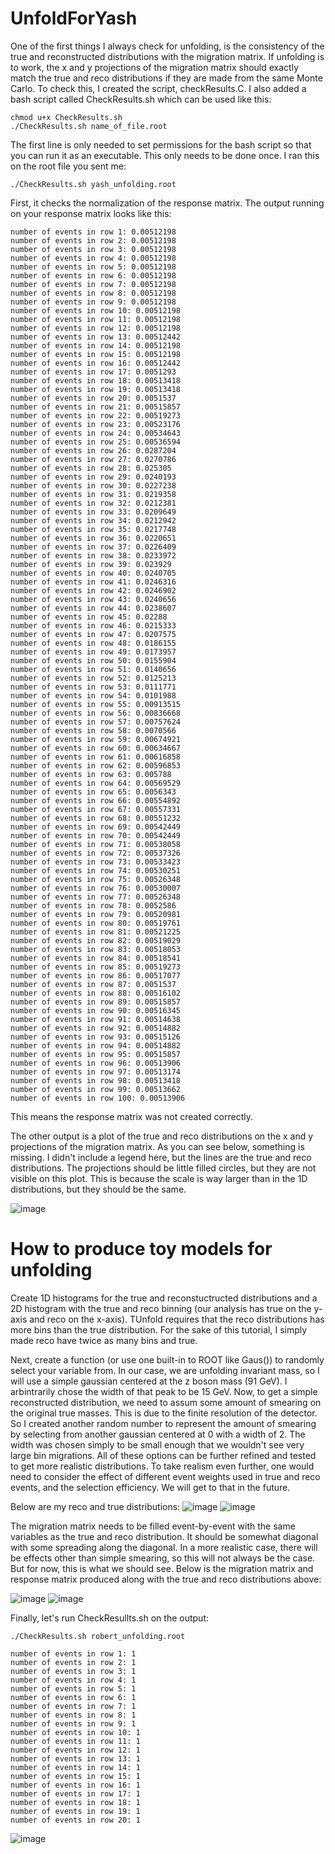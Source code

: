 # UnfoldForYash
One of the first things I always check for unfolding, is the consistency of the true and reconstructed distributions with the migration matrix. If unfolding is to work, the x and y projections of the migration matrix should exactly match the true and reco distributions if they are made from the same Monte Carlo. To check this, I created the script, checkResults.C. I also added a bash script called CheckResults.sh which can be used like this:
```
chmod u+x CheckResults.sh
./CheckResults.sh name_of_file.root
```

The first line is only needed to set permissions for the bash script so that you can run it as an executable. This only needs to be done once. I ran this on the root file you sent me:
```
./CheckResults.sh yash_unfolding.root
```
First, it checks the normalization of the response matrix. The output running on your response matrix looks like this:
```
number of events in row 1: 0.00512198
number of events in row 2: 0.00512198
number of events in row 3: 0.00512198
number of events in row 4: 0.00512198
number of events in row 5: 0.00512198
number of events in row 6: 0.00512198
number of events in row 7: 0.00512198
number of events in row 8: 0.00512198
number of events in row 9: 0.00512198
number of events in row 10: 0.00512198
number of events in row 11: 0.00512198
number of events in row 12: 0.00512198
number of events in row 13: 0.00512442
number of events in row 14: 0.00512198
number of events in row 15: 0.00512198
number of events in row 16: 0.00512442
number of events in row 17: 0.0051293
number of events in row 18: 0.00513418
number of events in row 19: 0.00513418
number of events in row 20: 0.0051537
number of events in row 21: 0.00515857
number of events in row 22: 0.00519273
number of events in row 23: 0.00523176
number of events in row 24: 0.00534643
number of events in row 25: 0.00536594
number of events in row 26: 0.0287204
number of events in row 27: 0.0270786
number of events in row 28: 0.025305
number of events in row 29: 0.0240193
number of events in row 30: 0.0227238
number of events in row 31: 0.0219358
number of events in row 32: 0.0212381
number of events in row 33: 0.0209649
number of events in row 34: 0.0212942
number of events in row 35: 0.0217748
number of events in row 36: 0.0220651
number of events in row 37: 0.0226409
number of events in row 38: 0.0233972
number of events in row 39: 0.023929
number of events in row 40: 0.0240705
number of events in row 41: 0.0246316
number of events in row 42: 0.0246902
number of events in row 43: 0.0240656
number of events in row 44: 0.0238607
number of events in row 45: 0.02288
number of events in row 46: 0.0215333
number of events in row 47: 0.0207575
number of events in row 48: 0.0186155
number of events in row 49: 0.0173957
number of events in row 50: 0.0155904
number of events in row 51: 0.0140656
number of events in row 52: 0.0125213
number of events in row 53: 0.0111771
number of events in row 54: 0.0101988
number of events in row 55: 0.00913515
number of events in row 56: 0.00836668
number of events in row 57: 0.00757624
number of events in row 58: 0.0070566
number of events in row 59: 0.00674921
number of events in row 60: 0.00634667
number of events in row 61: 0.00616858
number of events in row 62: 0.00596853
number of events in row 63: 0.005788
number of events in row 64: 0.00569529
number of events in row 65: 0.0056343
number of events in row 66: 0.00554892
number of events in row 67: 0.00557331
number of events in row 68: 0.00551232
number of events in row 69: 0.00542449
number of events in row 70: 0.00542449
number of events in row 71: 0.00538058
number of events in row 72: 0.00537326
number of events in row 73: 0.00533423
number of events in row 74: 0.00530251
number of events in row 75: 0.00526348
number of events in row 76: 0.00530007
number of events in row 77: 0.00526348
number of events in row 78: 0.0052586
number of events in row 79: 0.00520981
number of events in row 80: 0.00519761
number of events in row 81: 0.00521225
number of events in row 82: 0.00519029
number of events in row 83: 0.00518053
number of events in row 84: 0.00518541
number of events in row 85: 0.00519273
number of events in row 86: 0.00517077
number of events in row 87: 0.0051537
number of events in row 88: 0.00516102
number of events in row 89: 0.00515857
number of events in row 90: 0.00516345
number of events in row 91: 0.00514638
number of events in row 92: 0.00514882
number of events in row 93: 0.00515126
number of events in row 94: 0.00514882
number of events in row 95: 0.00515857
number of events in row 96: 0.00513906
number of events in row 97: 0.00513174
number of events in row 98: 0.00513418
number of events in row 99: 0.00513662
number of events in row 100: 0.00513906
```

This means the response matrix was not created correctly. 

The other output is a plot of the true and reco distributions on the x and y projections of the migration matrix. As you can see below, something is missing. I didn't include a legend here, but the lines are the true and reco distributions. The projections should be little filled circles, but they are not visible on this plot. This is because the scale is way larger than in the 1D distributions, but they should be the same.

![image](plots/test_projections_yash.png "plot of reco and true distributions vs x and y projections of the migration matrix from Yash's histograms")

# How to produce toy models for unfolding
Create 1D histograms for the true and reconstuctructed distributions and a 2D histogram with the true and reco binning (our analysis has true on the y-axis and reco on the x-axis). TUnfold requires that the reco distributions has more bins than the true distribution. For the sake of this tutorial, I simply made reco have twice as many bins and true. 

Next, create a function (or use one built-in to ROOT like Gaus()) to randomly select your variable from. In our case, we are unfolding invariant mass, so I will use a simple gaussian centered at the z boson mass (91 GeV). I arbintrarily chose the width of that peak to be 15 GeV. Now, to get a simple reconstructed distribution, we need to assum some amount of smearing on the original true masses. This is due to the finite resolution of the detector. So I created another random number to represent the amount of smearing by selecting from another gaussian centered at 0 with a width of 2. The width was chosen simply to be small enough that we wouldn't see very large bin migrations. All of these options can be further refined and tested to get more realistic distributions. To take realism even further, one would need to consider the effect of different event weights used in true and reco events, and the selection efficiency. We will get to that in the future.

Below are my reco and true distributions:
![image](plots/reco_robert.png "plot of reco distribution")
![image](plots/true_robert.png "plot of true distribution")

The migration matrix needs to be filled event-by-event with the same variables as the true and reco distribution. It should be somewhat diagonal with some spreading along the diagonal. In a more realistic case, there will be effects other than simple smearing, so this will not always be the case. But for now, this is what we should see. Below is the migration matrix and response matrix produced along with the true and reco distributions above:

![image](plots/migrationMatrix_robert.png "2D histogram of the migration matrix")
![image](plots/responseMatrix_robert.png "2D histogram of the response matrix")

Finally, let's run CheckResullts.sh on the output:
```
./CheckResults.sh robert_unfolding.root

number of events in row 1: 1
number of events in row 2: 1
number of events in row 3: 1
number of events in row 4: 1
number of events in row 5: 1
number of events in row 6: 1
number of events in row 7: 1
number of events in row 8: 1
number of events in row 9: 1
number of events in row 10: 1
number of events in row 11: 1
number of events in row 12: 1
number of events in row 13: 1
number of events in row 14: 1
number of events in row 15: 1
number of events in row 16: 1
number of events in row 17: 1
number of events in row 18: 1
number of events in row 19: 1
number of events in row 20: 1
```
![image](plots/test_projections_robert.png "plot of reco and true distributions vs x and y projections of the migration matrix from histograms")
